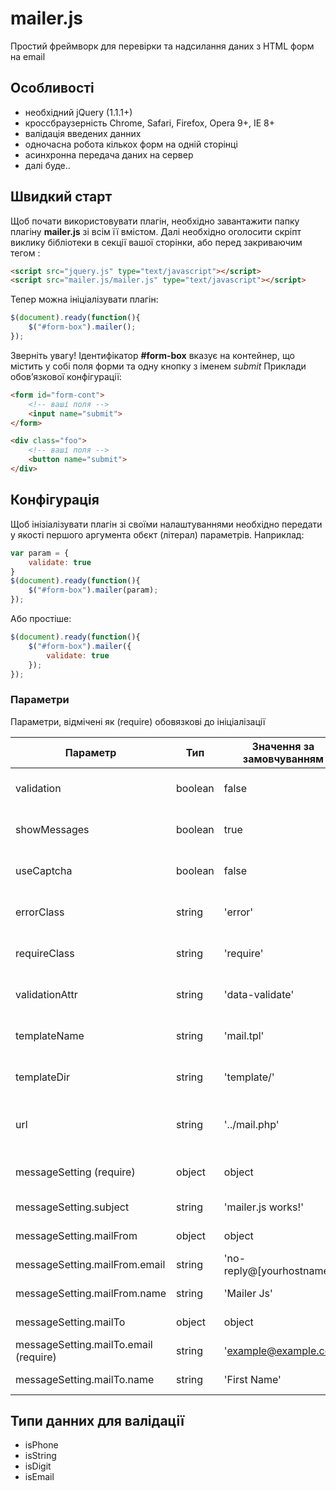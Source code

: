 # mailer.js
Простий фреймворк для перевірки та надсилання даних з HTML форм на email

## Особливості
+ необхідний jQuery (1.1.1+)
+ кроссбраузерність Chrome, Safari, Firefox, Opera 9+, IE 8+
+ валідація введених данних
+ одночасна робота кількох форм на одній сторінці
+ асинхронна передача даних на сервер
+ далі буде..



## Швидкий старт
Щоб почати використовувати плагін, необхідно завантажити папку плагіну **mailer.js** зі всім її вмістом.
Далі необхідно оголосити скріпт виклику бібліотеки в секції ***<head>*** вашої сторінки, або перед закриваючим тегом ***<body>***:

```html
<script src="jquery.js" type="text/javascript"></script>
<script src="mailer.js/mailer.js" type="text/javascript"></script>
```

Тепер можна ініціалізувати плагін:

```javascript
$(document).ready(function(){
    $("#form-box").mailer();
});
```

Зверніть увагу! Ідентифікатор **#form-box** вказує на контейнер, що містить у собі поля форми та одну кнопку з іменем *submit*
Приклади обов’язкової конфігурації:

```html
<form id="form-cont">
	<!-- ваші поля -->
	<input name="submit">
</form>
```
```html
<div class="foo">
	<!-- ваші поля -->
	<button name="submit">
</div>
```
## Конфігурація
Щоб інізіалізувати плагін зі своїми налаштуваннями необхідно передати у якості першого аргумента обєкт (літерал) параметрів.
Наприклад:

```javascript
var param = {
	validate: true
}
$(document).ready(function(){
    $("#form-box").mailer(param);
});
```

Або простіше:


```javascript
$(document).ready(function(){
    $("#form-box").mailer({
        validate: true
    });
});
```

### Параметри
Параметри, відмічені як (require) обовязкові до ініціалізації

| Параметр                                 | Тип           | Значення за замовчуванням  | Опис                                                          |
| ---------------------------------------- | ------------- | -------------------------- | ------------------------------------------------------------- |
| validation                               | boolean       | false                      | Вмикає перевірку даних полів                                  |
| showMessages                             | boolean       | true                       | Вмикає виведення повідомлень                                  |
| useCaptcha                               | boolean       | false                      | Вмикає захист від ботів (капчу)                               |
| errorClass                               | string        | 'error'                    | Клас для поля з невірними даними                              |
| requireClass                             | string        | 'require'                  | Клас для обовязкового поля                                    |
| validationAttr                           | string        | 'data-validate'            | Атрибут для типу даних поля                                   |
| templateName                             | string        | 'mail.tpl'                 | Імя файлу шаблона повідомлення                                |
| templateDir                              | string        | 'template/'                | Шлях до папки з шаблонами                                     |
| url                                      | string        | '../mail.php'              | Шлях до обробника та відправника email                        |
| messageSetting (require)                 | object        | object                     | Налаштування для відправки на email                           |
| messageSetting.subject                   | string        | 'mailer.js works!'         | Тема повідомлення                                             |
| messageSetting.mailFrom                  | object        | object                     | Налаштування відправника                                      |
| messageSetting.mailFrom.email            | string        | 'no-reply@[yourhostname]'  | Email відправника                                             |
| messageSetting.mailFrom.name             | string        | 'Mailer Js'                | Імя відправника                                               |
| messageSetting.mailTo                    | object        | object                     | Налаштування отримувача                                       |
| messageSetting.mailTo.email (require)    | string        | 'example@example.com'      | Email отримувача                                              |
| messageSetting.mailTo.name               | string        | 'First Name'               | Імя отримувача                                                |


## Типи данних для валідації
+ isPhone
+ isString
+ isDigit
+ isEmail